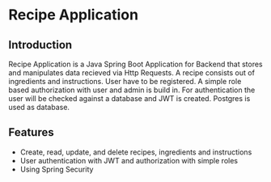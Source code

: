 # Recipe Application

## Introduction
Recipe Application is a Java Spring Boot Application for Backend that stores and manipulates data recieved via Http Requests. A recipe consists out of ingredients and instructions.
User have to be registered.  A simple role based authorization with user and admin is build in. For authentication the user will be checked against a database and JWT is created. 
Postgres is used as database. 

## Features
- Create, read, update, and delete recipes, ingredients and instructions
- User authentication with JWT and authorization with simple roles
- Using Spring Security
